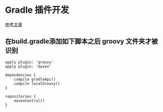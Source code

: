 # Gradle 插件开发
[参考文章](http://blog.csdn.net/sbsujjbcy/article/details/50782830)


## 在build.gradle添加如下脚本之后 groovy 文件夹才被识别


```
apply plugin: 'groovy'
apply plugin: 'maven'

dependencies {
    compile gradleApi()
    compile localGroovy()
}

repositories {
    mavenCentral()
}
```